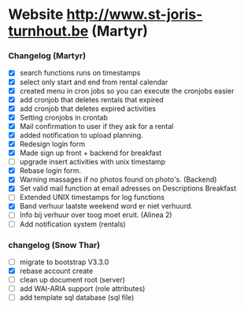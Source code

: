 Website http://www.st-joris-turnhout.be (Martyr)
=============================================

###  Changelog (Martyr)
- [x] search functions runs on timestamps
- [x] select only start and end from rental calendar
- [x] created menu in cron jobs so you can execute the cronjobs easier
- [x] add cronjob that deletes rentals that expired
- [x] add cronjob that deletes expired activities
- [x] Setting cronjobs in crontab 
- [x] Mail confirmation to user if they ask for a rental
- [x] added notification to upload planning.
- [x] Redesign login form
- [x] Made sign up front + backend for breakfast 
- [ ] upgrade insert activities with unix timestamp
- [x] Rebase login form.
- [x] Warning massages if no photos found on photo's. (Backend)
- [x] Set valid mail function at email adresses on Descriptions Breakfast
- [ ] Extended UNIX timestamps for log functions
- [x] Band verhuur laatste weekend word er niet verhuurd.
- [ ] Info bij verhuur over toog moet eruit. (Alinea 2)
- [ ] Add notification system (rentals)

### changelog (Snow Thar)
- [ ] migrate to bootstrap V3.3.0
- [x] rebase account create
- [ ] clean up document root (server)
- [ ] add WAI-ARIA support (role attributes)
- [ ] add template sql database (sql file)